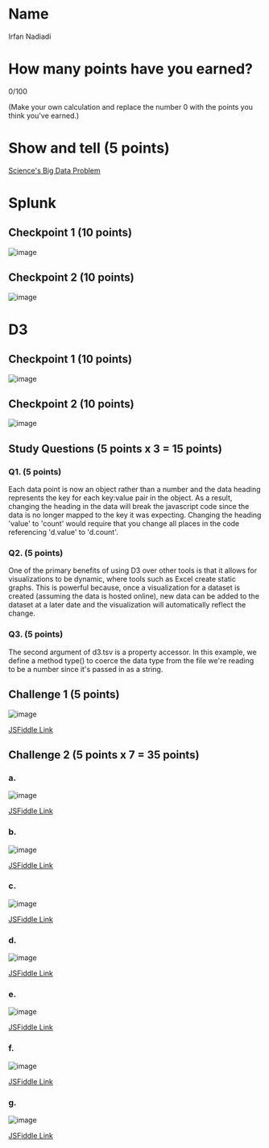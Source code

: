 # Name

Irfan Nadiadi

# How many points have you earned?

0/100

(Make your own calculation and replace the number 0 with the points you think you've earned.)

# Show and tell (5 points)

[Science's Big Data Problem](http://www.wired.com/2014/08/sciences-big-data-problem/)

# Splunk

## Checkpoint 1 (10 points)

![image](http://i.imgur.com/qb3d4Gn.png)

## Checkpoint 2 (10 points)

![image](http://i.imgur.com/QFnhXqt.png)

# D3

## Checkpoint 1 (10 points)

![image](http://i.imgur.com/8YHNEHe.png)

## Checkpoint 2 (10 points)

![image](http://i.imgur.com/eZ9neia.png)

## Study Questions (5 points x 3 = 15 points)

### Q1. (5 points)

Each data point is now an object rather than a number and the data heading represents the key for each key:value pair in the object. As a result, changing the heading in the data will break the javascript code since the data is no longer mapped to the key it was expecting. Changing the heading 'value' to 'count' would require that you change all places in the code referencing 'd.value' to 'd.count'.

### Q2. (5 points)

One of the primary benefits of using D3 over other tools is that it allows for visualizations to be dynamic, where tools such as Excel create static graphs. This is powerful because, once a visualization for a dataset is created (assuming the data is hosted online), new data can be added to the dataset at a later date and the visualization will automatically reflect the change.

### Q3. (5 points)

The second argument of d3.tsv is a property accessor. In this example, we define a method type() to coerce the data type from the file we're reading to be a number since it's passed in as a string.


## Challenge 1 (5 points)

![image](http://i.imgur.com/BQOd4wQ.png)

[JSFiddle Link](http://jsfiddle.net/Irfann/haad34wa/)

## Challenge 2 (5 points x 7 = 35 points)

### a. 

![image](http://i.imgur.com/c7ttWY1.png)

[JSFiddle Link](http://jsfiddle.net/Irfann/haad34wa/1/)

### b.

![image](http://i.imgur.com/a5LZ34b.png)

[JSFiddle Link](http://jsfiddle.net/Irfann/haad34wa/2/)

### c.

![image](http://i.imgur.com/LjJNBE6.png)

[JSFiddle Link](http://jsfiddle.net/Irfann/haad34wa/3/)

### d.

![image](http://i.imgur.com/PEcB4o9.png)

[JSFiddle Link](http://jsfiddle.net/Irfann/haad34wa/4/)

### e.

![image](http://i.imgur.com/OceYEYC.png)

[JSFiddle Link](http://jsfiddle.net/Irfann/haad34wa/5/)

### f.

![image](http://i.imgur.com/duxGNbD.png)

[JSFiddle Link](http://jsfiddle.net/Irfann/haad34wa/6/)


### g.

![image](http://i.imgur.com/clycMlJ.png)

[JSFiddle Link](http://jsfiddle.net/Irfann/haad34wa/7/)
